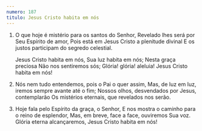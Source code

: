 ```yaml
---
numero: 187
titulo: Jesus Cristo habita em nós
---
```

1. O que hoje é mistério para os santos do Senhor,
   Revelado lhes será por Seu Espírito de amor,
   Pois está em Jesus Cristo a plenitude divinal
   E os justos participam do segredo celestial.

   Jesus Cristo habita em nós,
   Sua luz habita em nós;
   Nesta graça preciosa
   Não nos sentiremos sós;
   Glória! glória! aleluia!
   Jesus Cristo habita em nós!

2. Nós nem tudo entendemos, pois o Pai o quer assim,
   Mas, de luz em luz, iremos sempre avante até o fim;
   Nossos olhos, desvendados por Jesus, contemplarão
   Os mistérios eternais, que revelados nos serão.

3. Hoje fala pelo Espírito da graça, o Senhor,
   E nos mostra o caminho para o reino de esplendor,
   Mas, em breve, face a face, ouviremos Sua voz.
   Glória eterna alcançaremos, Jesus Cristo habita em nós!
